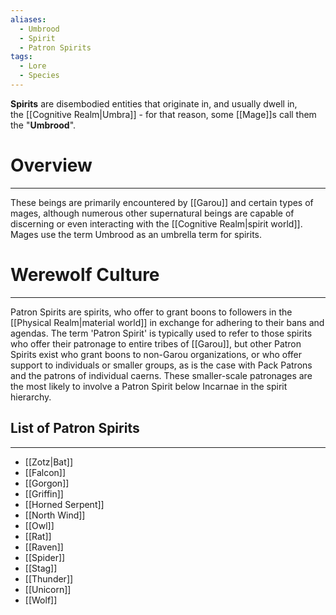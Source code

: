 ```yaml
---
aliases:
  - Umbrood
  - Spirit
  - Patron Spirits
tags:
  - Lore
  - Species
---
```

**Spirits** are disembodied entities that originate in, and usually dwell in, the [[Cognitive Realm|Umbra]] - for that reason, some [[Mage]]s call them the "**Umbrood**".
# Overview
---
These beings are primarily encountered by [[Garou]] and certain types of mages, although numerous other supernatural beings are capable of discerning or even interacting with the [[Cognitive Realm|spirit world]]. Mages use the term Umbrood as an umbrella term for spirits.
# Werewolf Culture
---
Patron Spirits are spirits, who offer to grant boons to followers in the [[Physical Realm|material world]] in exchange for adhering to their bans and agendas. The term 'Patron Spirit' is typically used to refer to those spirits who offer their patronage to entire tribes of [[Garou]], but other Patron Spirits exist who grant boons to non-Garou organizations, or who offer support to individuals or smaller groups, as is the case with Pack Patrons and the patrons of individual caerns. These smaller-scale patronages are the most likely to involve a Patron Spirit below Incarnae in the spirit hierarchy.

## List of Patron Spirits
---
- [[Zotz|Bat]]
- [[Falcon]]
- [[Gorgon]]
- [[Griffin]]
- [[Horned Serpent]]
- [[North Wind]]
- [[Owl]]
- [[Rat]]
- [[Raven]]
- [[Spider]]
- [[Stag]]
- [[Thunder]]
- [[Unicorn]]
- [[Wolf]]